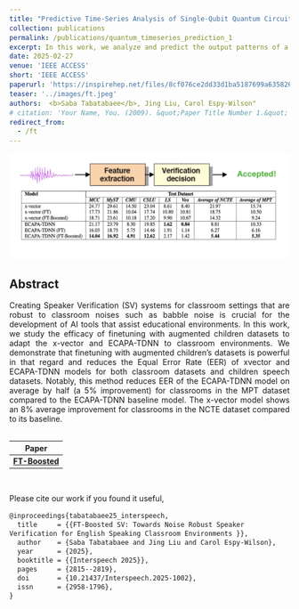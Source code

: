 ```yaml
---
title: "Predictive Time-Series Analysis of Single-Qubit Quantum Circuit Outcomes for a Superconducting Quantum Computer: Forecasting Error Patterns"
collection: publications
permalink: /publications/quantum_timeseries_prediction_1
excerpt: In this work, we analyze and predict the output patterns of a single qubit quantum circuit by treating the results of repeated executions as a time series. Specifically, we collect measurement data from multiple runs of a quantum circuit and construct a time series from these observations. By training a predictive model, we aim to forecast future outcomes, providing insights into the error behavior of the quantum circuit. Additionally, we analyze time series data from two different circuits executed on the same qubit to investigate potential relationships and assess whether one dataset can be used to predict the other. Our findings reveal key characteristics of quantum circuit outputs, including stationarity, autocorrelation, seasonality, trends, linearity, and causality. The analysis highlights intriguing behaviors within the dataset. Furthermore, we evaluate multiple time series prediction methods and determine that XGBoost (Extreme Gradient Boosting) outperforms other approaches, demonstrating its effectiveness in accurately predicting quantum computing outputs in subsequent runs."
date: 2025-02-27
venue: 'IEEE ACCESS'
short: 'IEEE ACCESS'
paperurl: 'https://inspirehep.net/files/8cf076ce2dd33d1ba5187699a6358261'
teaser: '../images/ft.jpeg'
authors:  <b>Saba Tabatabaee</b>, Jing Liu, Carol Espy-Wilson"
# citation: 'Your Name, You. (2009). &quot;Paper Title Number 1.&quot; <i>Journal 1</i>. 1(1).'
redirect_from: 
  - /ft
---
```


<p style="text-align:center;">
<img src="../images/ft.jpeg" width="800">
</p>

## Abstract
<div style="text-align: justify"> Creating Speaker Verification (SV) systems for classroom settings that are robust to classroom noises such as babble noise is crucial for the development of AI tools that assist educational
environments. In this work, we study the efficacy of finetuning with augmented children datasets to adapt the x-vector and ECAPA-TDNN to classroom environments. We demonstrate that finetuning with augmented children’s datasets is powerful in that regard and reduces the Equal Error Rate (EER) of xvector and ECAPA-TDNN models for both classroom datasets and children speech datasets. Notably, this method reduces EER of the ECAPA-TDNN model on average by half (a 5% improvement) for classrooms in the MPT dataset compared to the ECAPA-TDNN baseline model. The x-vector model shows an 8% average improvement for classrooms in the NCTE dataset compared to its baseline.</div>
<br>

| Paper                                         
|---------------------------------------------------------------------------------------------------------|
| [**FT-Boosted**](https://www.isca-archive.org/interspeech_2025/tabatabaee25_interspeech.pdf) |

<br>

Please cite our work if you found it useful,

```
@inproceedings{tabatabaee25_interspeech,
  title     = {{FT-Boosted SV: Towards Noise Robust Speaker Verification for English Speaking Classroom Environments }},
  author    = {Saba Tabatabaee and Jing Liu and Carol Espy-Wilson},
  year      = {2025},
  booktitle = {{Interspeech 2025}},
  pages     = {2815--2819},
  doi       = {10.21437/Interspeech.2025-1002},
  issn      = {2958-1796},
}
```
